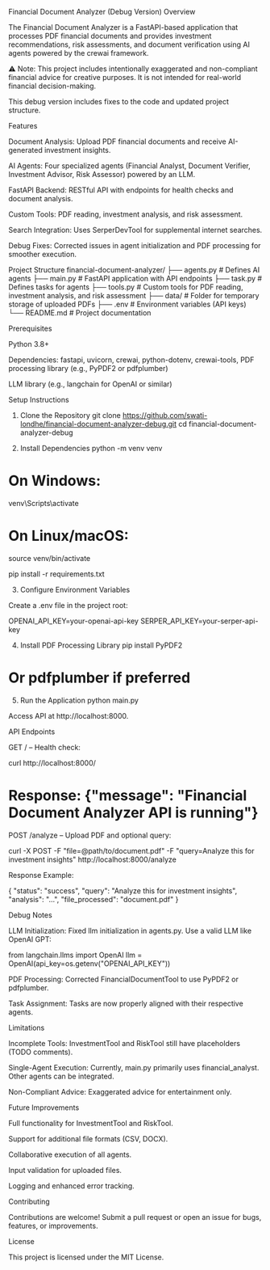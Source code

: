 Financial Document Analyzer (Debug Version)
Overview

The Financial Document Analyzer is a FastAPI-based application that processes PDF financial documents and provides investment recommendations, risk assessments, and document verification using AI agents powered by the crewai framework.

⚠️ Note: This project includes intentionally exaggerated and non-compliant financial advice for creative purposes. It is not intended for real-world financial decision-making.

This debug version includes fixes to the code and updated project structure.

Features

Document Analysis: Upload PDF financial documents and receive AI-generated investment insights.

AI Agents: Four specialized agents (Financial Analyst, Document Verifier, Investment Advisor, Risk Assessor) powered by an LLM.

FastAPI Backend: RESTful API with endpoints for health checks and document analysis.

Custom Tools: PDF reading, investment analysis, and risk assessment.

Search Integration: Uses SerperDevTool for supplemental internet searches.

Debug Fixes: Corrected issues in agent initialization and PDF processing for smoother execution.

Project Structure
financial-document-analyzer/
├── agents.py          # Defines AI agents
├── main.py            # FastAPI application with API endpoints
├── task.py            # Defines tasks for agents
├── tools.py           # Custom tools for PDF reading, investment analysis, and risk assessment
├── data/              # Folder for temporary storage of uploaded PDFs
├── .env               # Environment variables (API keys)
└── README.md          # Project documentation

Prerequisites

Python 3.8+

Dependencies: fastapi, uvicorn, crewai, python-dotenv, crewai-tools, PDF processing library (e.g., PyPDF2 or pdfplumber)

LLM library (e.g., langchain for OpenAI or similar)

Setup Instructions
1. Clone the Repository
git clone https://github.com/swati-londhe/financial-document-analyzer-debug.git
cd financial-document-analyzer-debug

2. Install Dependencies
python -m venv venv
# On Windows:
venv\Scripts\activate
# On Linux/macOS:
source venv/bin/activate

pip install -r requirements.txt

3. Configure Environment Variables

Create a .env file in the project root:

OPENAI_API_KEY=your-openai-api-key
SERPER_API_KEY=your-serper-api-key

4. Install PDF Processing Library
pip install PyPDF2
# Or pdfplumber if preferred

5. Run the Application
python main.py


Access API at http://localhost:8000.

API Endpoints

GET / – Health check:

curl http://localhost:8000/
# Response: {"message": "Financial Document Analyzer API is running"}


POST /analyze – Upload PDF and optional query:

curl -X POST -F "file=@path/to/document.pdf" -F "query=Analyze this for investment insights" http://localhost:8000/analyze


Response Example:

{
  "status": "success",
  "query": "Analyze this for investment insights",
  "analysis": "...",
  "file_processed": "document.pdf"
}

Debug Notes

LLM Initialization: Fixed llm initialization in agents.py. Use a valid LLM like OpenAI GPT:

from langchain.llms import OpenAI
llm = OpenAI(api_key=os.getenv("OPENAI_API_KEY"))


PDF Processing: Corrected FinancialDocumentTool to use PyPDF2 or pdfplumber.

Task Assignment: Tasks are now properly aligned with their respective agents.

Limitations

Incomplete Tools: InvestmentTool and RiskTool still have placeholders (TODO comments).

Single-Agent Execution: Currently, main.py primarily uses financial_analyst. Other agents can be integrated.

Non-Compliant Advice: Exaggerated advice for entertainment only.

Future Improvements

Full functionality for InvestmentTool and RiskTool.

Support for additional file formats (CSV, DOCX).

Collaborative execution of all agents.

Input validation for uploaded files.

Logging and enhanced error tracking.

Contributing

Contributions are welcome! Submit a pull request or open an issue for bugs, features, or improvements.

License

This project is licensed under the MIT License.
